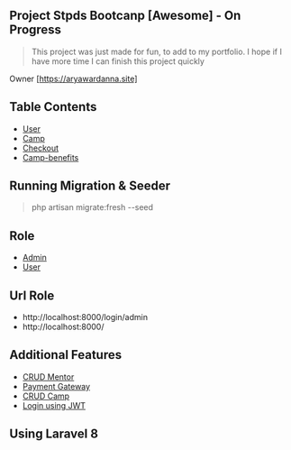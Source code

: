 ## Project Stpds Bootcanp [Awesome] - On Progress

> This project was just made for fun, to add to my portfolio. I hope if I have more time I can finish this project quickly

Owner [https://aryawardanna.site]

## Table Contents

-   [User](#user)
-   [Camp](#camp)
-   [Checkout](#checkout)
-   [Camp-benefits](#camp-benefits)

## Running Migration & Seeder

> php artisan migrate:fresh --seed

## Role

-   [Admin](#admin)
-   [User](#user)

## Url Role

-   http://localhost:8000/login/admin
-   http://localhost:8000/

## Additional Features

-   [CRUD Mentor](#mentor)
-   [Payment Gateway](#payment)
-   [CRUD Camp](#camp)
-   [Login using JWT](#jwt)

## Using Laravel 8

